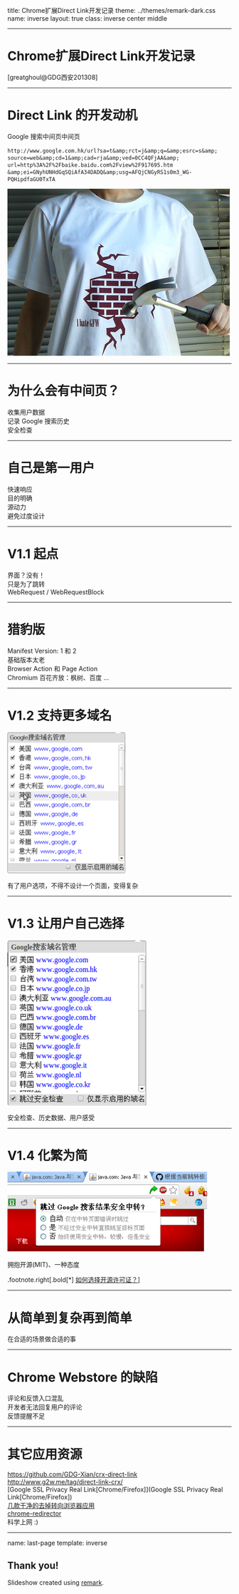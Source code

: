 title: Chrome扩展Direct Link开发记录
theme: ../themes/remark-dark.css
name: inverse
layout: true
class: inverse center middle

---

# Chrome扩展Direct Link开发记录
[greatghoul@GDG西安201308]

---

# Direct Link 的开发动机

Google 搜索中间页中间页

    http://www.google.com.hk/url?sa=t&amp;rct=j&amp;q=&amp;esrc=s&amp;
    source=web&amp;cd=1&amp;cad=rja&amp;ved=0CC4QFjAA&amp;
    url=http%3A%2F%2Fbaike.baidu.com%2Fview%2F917695.htm
    &amp;ei=GNyhUNHdGqSQiAfA34DADQ&amp;usg=AFQjCNGyRS1s0m3_WG-PQHipdfaGU0TxTA

![墙](tee.jpg)

---

# 为什么会有中间页？

收集用户数据  
记录 Google 搜索历史  
安全检查  

---

# 自己是第一用户

快速响应  
目的明确  
源动力  
避免过度设计  

---

# V1.1 起点

界面？没有！  
只是为了跳转  
WebRequest / WebRequestBlock  

---

# 猎豹版

Manifest Version: 1 和 2  
基础版本太老  
Browser Action 和 Page Action  
Chromium 百花齐放：枫树、百度 ...  

---

# V1.2 支持更多域名

![V1.2](V1-2.png)

有了用户选项，不得不设计一个页面，变得复杂  

---

# V1.3 让用户自己选择

![V1.3](V1-3.png)

安全检查、历史数据、用户感受

---

# V1.4 化繁为简

![V1.4](V1-4.png)
  
拥抱开源(MIT)、一种态度


.footnote.right[.bold[\*] [ 如何选择开源许可证？][1]]

[1]: http://www.ruanyifeng.com/blog/2011/05/how_to_choose_free_software_licenses.html

---

# 从简单到复杂再到简单

在合适的场景做合适的事

---

# Chrome Webstore 的缺陷

评论和反馈入口混乱  
开发者无法回复用户的评论  
反馈提醒不足  

---

# 其它应用资源

https://github.com/GDG-Xian/crx-direct-link  
http://www.g2w.me/tag/direct-link-crx/  
[Google SSL Privacy Real Link[Chrome/Firefox]](Google SSL Privacy Real Link[Chrome/Firefox])  
[几款干净的去掉转向浏览器应用](http://www.appinn.com/no-redirect/)  
[chrome-redirector](http://code.google.com/p/chrome-redirector/)  
科学上网 :)  

---

name: last-page
template: inverse

## Thank you!
Slideshow created using [remark](http://github.com/gnab/remark).
